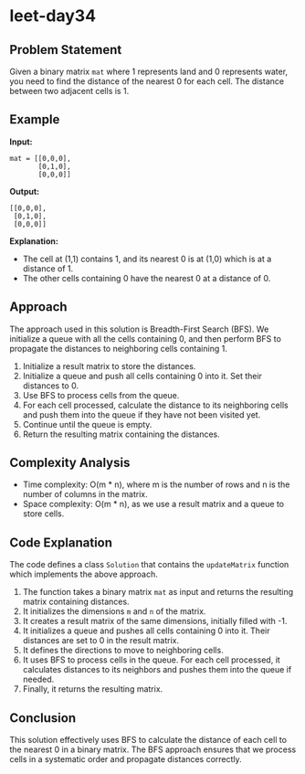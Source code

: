 # leet-day34

## Problem Statement

Given a binary matrix `mat` where 1 represents land and 0 represents water, you need to find the distance of the nearest 0 for each cell. The distance between two adjacent cells is 1.

## Example

**Input:**
```
mat = [[0,0,0],
       [0,1,0],
       [0,0,0]]
```
**Output:**
```
[[0,0,0],
 [0,1,0],
 [0,0,0]]
```
**Explanation:**
- The cell at (1,1) contains 1, and its nearest 0 is at (1,0) which is at a distance of 1.
- The other cells containing 0 have the nearest 0 at a distance of 0.

## Approach

The approach used in this solution is Breadth-First Search (BFS). We initialize a queue with all the cells containing 0, and then perform BFS to propagate the distances to neighboring cells containing 1.

1. Initialize a result matrix to store the distances.
2. Initialize a queue and push all cells containing 0 into it. Set their distances to 0.
3. Use BFS to process cells from the queue.
4. For each cell processed, calculate the distance to its neighboring cells and push them into the queue if they have not been visited yet.
5. Continue until the queue is empty.
6. Return the resulting matrix containing the distances.

## Complexity Analysis

- Time complexity: O(m * n), where m is the number of rows and n is the number of columns in the matrix.
- Space complexity: O(m * n), as we use a result matrix and a queue to store cells.

## Code Explanation

The code defines a class `Solution` that contains the `updateMatrix` function which implements the above approach.

1. The function takes a binary matrix `mat` as input and returns the resulting matrix containing distances.
2. It initializes the dimensions `m` and `n` of the matrix.
3. It creates a result matrix of the same dimensions, initially filled with -1.
4. It initializes a queue and pushes all cells containing 0 into it. Their distances are set to 0 in the result matrix.
5. It defines the directions to move to neighboring cells.
6. It uses BFS to process cells in the queue. For each cell processed, it calculates distances to its neighbors and pushes them into the queue if needed.
7. Finally, it returns the resulting matrix.

## Conclusion

This solution effectively uses BFS to calculate the distance of each cell to the nearest 0 in a binary matrix. The BFS approach ensures that we process cells in a systematic order and propagate distances correctly.
